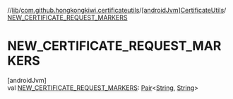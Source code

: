 //[lib](../../../index.md)/[com.github.hongkongkiwi.certificateutils](../index.md)/[[androidJvm]CertificateUtils](index.md)/[NEW_CERTIFICATE_REQUEST_MARKERS](-n-e-w_-c-e-r-t-i-f-i-c-a-t-e_-r-e-q-u-e-s-t_-m-a-r-k-e-r-s.md)

# NEW_CERTIFICATE_REQUEST_MARKERS

[androidJvm]\
val [NEW_CERTIFICATE_REQUEST_MARKERS](-n-e-w_-c-e-r-t-i-f-i-c-a-t-e_-r-e-q-u-e-s-t_-m-a-r-k-e-r-s.md): [Pair](https://kotlinlang.org/api/latest/jvm/stdlib/kotlin/-pair/index.html)&lt;[String](https://kotlinlang.org/api/latest/jvm/stdlib/kotlin/-string/index.html), [String](https://kotlinlang.org/api/latest/jvm/stdlib/kotlin/-string/index.html)&gt;
